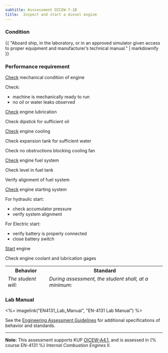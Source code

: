 ```yaml
---
subtitle: Asssessment OICEW-7-1B
title:  Inspect and start a diesel engine
---
```




### Condition

{{ "Aboard ship, in the laboratory, or in an approved simulator given access to proper equipment and manufacturer’s technical manual." | markdownify }}

### Performance requirement 

<table width='100%' class='Guidelines'>
 <thead>
 <tr>
     <th class='thirty'>Behavior</th>
     <th class='seventy'>Standard</th>
 </tr>
 <tr>
     <td><em>The student will:</em></td>
     <td><em>During assessment, the student shall, at a minimum:</em></td>
 </tr>
 </thead>
 <tbody>


<!--rowstart-->

[Check](guidelines#check) mechanical condition of engine

<!--cellbreak-->

Check:

  * machine is mechanically ready to run
  * no oil or water leaks observed

<!--rowend-->


<!--rowstart-->

[Check](guidelines#check) engine lubrication

<!--cellbreak-->

Check dipstick for sufficient oil

<!--rowend-->


<!--rowstart-->

[Check](guidelines#check) engine cooling

<!--cellbreak-->

Check expansion tank for sufficient water

Check no obstructions blocking cooling fan

<!--rowend-->


<!--rowstart-->

[Check](guidelines#check) engine fuel system

<!--cellbreak-->

Check level in fuel tank

Verify alignment of fuel system

<!--rowend-->


<!--rowstart-->

[Check](guidelines#check) engine starting system

<!--cellbreak-->

For hydraulic start:

  * check accumulator pressure
  * verify system alignment

For Electric start:

  * verify battery is properly connected
  * close battery switch

<!--rowend-->


<!--rowstart-->

[Start](guidelines#start) engine

<!--cellbreak-->

Check engine coolant and lubrication gages

<!--rowend-->


 </tbody>
 </table>

### Lab Manual

<%= imagelink("EN4131_Lab_Manual", "EN-4131 Lab Manual") %>

See the [Engineering Assessment Guidelines](guidelines) for additional specifications of behavior and standards.


*****

**Note:** This assessment supports KUP [OICEW-A4.1]({{site.baseurl}}/tables/31.html#OICEW-A4.1), and is assessed in  {% course  EN-4131 %}  *Internal Combustion Engines II*. 

